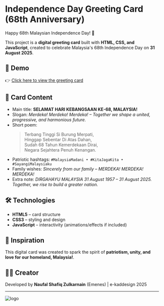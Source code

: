 # Independence Day Greeting Card (68th Anniversary)

Happy 68th Malaysian Independence Day! 🎉  

This project is a **digital greeting card** built with **HTML, CSS, and JavaScript**, created to celebrate Malaysia's 68th Independence Day on **31 August 2025**.  

## 🌟 Demo
👉 [Click here to view the greeting card](https://emenes.github.io/kaducapan-kemerdekaan68/kad/kaducapanmerdeka.html)

## 📖 Card Content
- Main title: **SELAMAT HARI KEBANGSAAN KE-68, MALAYSIA!**  
- Slogan: *Merdeka! Merdeka! Merdeka! – Together we shape a united, progressive, and harmonious future.*  
- Short poem:  
  > Terbang Tinggi Si Burung Merpati,<br>
  > Hinggap Sebentar Di Atas Dahan,<br>
  > Sudah 68 Tahun Kemerdekaan Dirai,<br>
  > Negara Sejahtera Penuh Kenangan.
- Patriotic hashtags: `#MalaysiaMadani • #KitaJagaKita • #SayangiMalaysiaku`  
- Family wishes: *Sincerely from our family – MERDEKA! MERDEKA! MERDEKA!*  
- Extra note: *DIRGAHAYU MALAYSIA 31 August 1957 – 31 August 2025. Together, we rise to build a greater nation.*  

## 🛠️ Technologies
- **HTML5** – card structure  
- **CSS3** – styling and design  
- **JavaScript** – interactivity (animations/effects if included)  

## 🎨 Inspiration
This digital card was created to spark the spirit of **patriotism, unity, and love for our homeland, Malaysia!**.  

## 👨‍💻 Creator
Developed by **Naufal Shafiq Zulkarnain** (Emenes) | e-kaddesign 2025

____
![logo](https://emenes.github.io/kaducapan-kemerdekaan68/img/logo.png)
